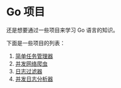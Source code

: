 # Go 项目

还是想要通过一些项目来学习 Go 语言的知识。

下面是一些项目的列表：

1. [简单任务管理器](./projects/简单任务管理器.md)
2. [并发网络爬虫](./projects/并发网络爬虫.md)
3. [日志过滤器](./projects/日志过滤器)
4. [并发日志分析器](./projects/并发日志分析器)




